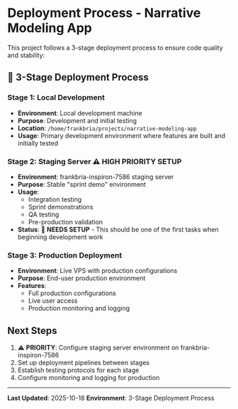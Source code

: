 # Deployment Process - Narrative Modeling App

This project follows a 3-stage deployment process to ensure code quality and stability:

## 🎯 3-Stage Deployment Process

### Stage 1: Local Development
- **Environment**: Local development machine
- **Purpose**: Development and initial testing
- **Location**: `/home/frankbria/projects/narrative-modeling-app`
- **Usage**: Primary development environment where features are built and initially tested

### Stage 2: Staging Server ⚠️ **HIGH PRIORITY SETUP**
- **Environment**: frankbria-inspiron-7586 staging server
- **Purpose**: Stable "sprint demo" environment
- **Usage**: 
  - Integration testing
  - Sprint demonstrations
  - QA testing
  - Pre-production validation
- **Status**: 🚧 **NEEDS SETUP** - This should be one of the first tasks when beginning development work

### Stage 3: Production Deployment
- **Environment**: Live VPS with production configurations
- **Purpose**: End-user production environment
- **Features**:
  - Full production configurations
  - Live user access
  - Production monitoring and logging

## Next Steps
1. ⚠️ **PRIORITY**: Configure staging server environment on frankbria-inspiron-7586
2. Set up deployment pipelines between stages
3. Establish testing protocols for each stage
4. Configure monitoring and logging for production

---

**Last Updated**: 2025-10-18
**Environment**: 3-Stage Deployment Process
